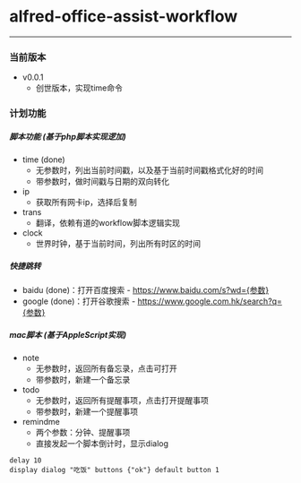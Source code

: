 # alfred-office-assist-workflow
---------------
### 当前版本
* v0.0.1
    * 创世版本，实现time命令

### 计划功能
##### 脚本功能 (基于php脚本实现逻加)
* time (done)
    * 无参数时，列出当前时间戳，以及基于当前时间戳格式化好的时间
    * 带参数时，做时间戳与日期的双向转化
* ip
    * 获取所有网卡ip，选择后复制
* trans 
    * 翻译，依赖有道的workflow脚本逻辑实现
* clock
    * 世界时钟，基于当前时间，列出所有时区的时间

##### 快捷跳转
* baidu (done)：打开百度搜索 - https://www.baidu.com/s?wd={参数}
* google (done)：打开谷歌搜索 - https://www.google.com.hk/search?q={参数}

##### mac脚本 (基于AppleScript实现)
* note
    * 无参数时，返回所有备忘录，点击可打开
    * 带参数时，新建一个备忘录
* todo 
    * 无参数时，返回所有提醒事项，点击打开提醒事项
    * 带参数时，新建一个提醒事项
* remindme
    * 两个参数：分钟、提醒事项
    * 直接发起一个脚本倒计时，显示dialog

```
delay 10
display dialog "吃饭" buttons {"ok"} default button 1
```
